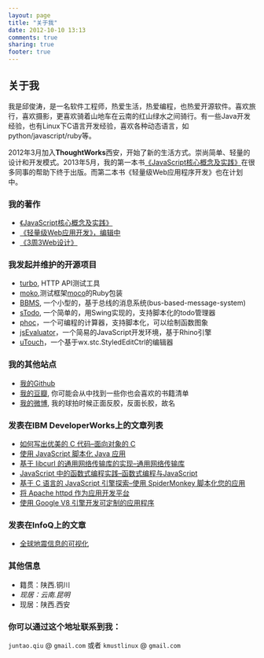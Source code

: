 ```yaml
---
layout: page
title: "关于我"
date: 2012-10-10 13:13
comments: true
sharing: true
footer: true
---
```


## 关于我
我是邱俊涛，是一名软件工程师，热爱生活，热爱编程，也热爱开源软件。喜欢旅行，喜欢摄影，更喜欢骑着山地车在云南的红山绿水之间骑行。有一些Java开发经验，也有Linux下C语言开发经验，喜欢各种动态语言，如python/javascript/ruby等。

2012年3月加入**ThoughtWorks**西安，开始了新的生活方式。崇尚简单、轻量的设计和开发模式。2013年5月，我的第一本书[《JavaScript核心概念及实践》](http://book.douban.com/subject/24165880/)在很多同事的帮助下终于出版。而第二本书《轻量级Web应用程序开发》也在计划中。

### 我的著作
-  [《JavaScript核心概念及实践》](http://book.douban.com/subject/24165880/)
-  [《轻量级Web应用开发》，编辑中](http://icodeit.org/lwweb/)
-  [《3周3Web设计》](http://juntao.gitbooks.io/3-web-designs-in-3-weeks/)

### 我发起并维护的开源项目
-	[turbo](https://github.com/abruzzi/turbo), HTTP API测试工具
-	[moko](https://github.com/abruzzi/moko),测试框架[moco](https://github.com/dreamhead/moco)的Ruby包装
-    [BBMS](https://code.google.com/p/bbms/), 一个小型的，基于总线的消息系统(bus-based-message-system)
-    [sTodo](https://code.google.com/p/stodo/), 一个简单的，用Swing实现的，支持脚本化的todo管理器
-    [phoc](https://github.com/abruzzi/phoc)，一个可编程的计算器，支持脚本化，可以绘制函数图象
-    [jsEvaluator](https://github.com/abruzzi/jsevaluator)，一个简易的JavaScript开发环境，基于Rhino引擎
-    [uTouch](https://github.com/abruzzi/utouch)，一个基于wx.stc.StyledEditCtrl的编辑器


### 我的其他站点
-   [我的Github](https://github.com/abruzzi)
-   [我的豆瓣](http://book.douban.com/people/4023370/), 你可能会从中找到一些你也会喜欢的书籍清单
-   [我的微博](http://weibo.com/juntaoq), 我的球拍时候正面反胶，反面长胶，故名


### 发表在IBM DeveloperWorks上的文章列表
-    [如何写出优美的 C 代码–面向对象的 C](http://www.ibm.com/developerworks/cn/linux/l-cn-cobject/index.html)
-    [使用 JavaScript 脚本化 Java 应用](http://www.ibm.com/developerworks/cn/java/j-lo-scripting/)
-    [基于 libcurl 的通用网络传输库的实现–通用网络传输库](http://www.ibm.com/developerworks/cn/opensource/os-cn-libcurl/)
-    [JavaScript 中的函数式编程实践–函数式编程与JavaScript](http://www.ibm.com/developerworks/cn/web/1006_qiujt_jsfunctional/index.html)
-    [基于 C 语言的 JavaScript 引擎探索–使用 SpiderMonkey 脚本化您的应用](http://www.ibm.com/developerworks/cn/linux/l-cn-spidermonkey/index.html)
-    [将 Apache httpd 作为应用开发平台](http://www.ibm.com/developerworks/cn/opensource/os-cn-apachehttpd/index.html)
-    [使用 Google V8 引擎开发可定制的应用程序](http://www.ibm.com/developerworks/cn/opensource/os-cn-v8engine/)

### 发表在InfoQ上的文章
-   [全球地震信息的可视化](http://www.infoq.com/cn/articles/visualization-of-the-global-seismic-system)

### 其他信息
*    籍贯：陕西.铜川
*    *现居：云南.昆明*
*    现居：陕西.西安

### 你可以通过这个地址联系到我： 

`juntao.qiu` &#64; `gmail.com` 或者 `kmustlinux` &#64; `gmail.com`

